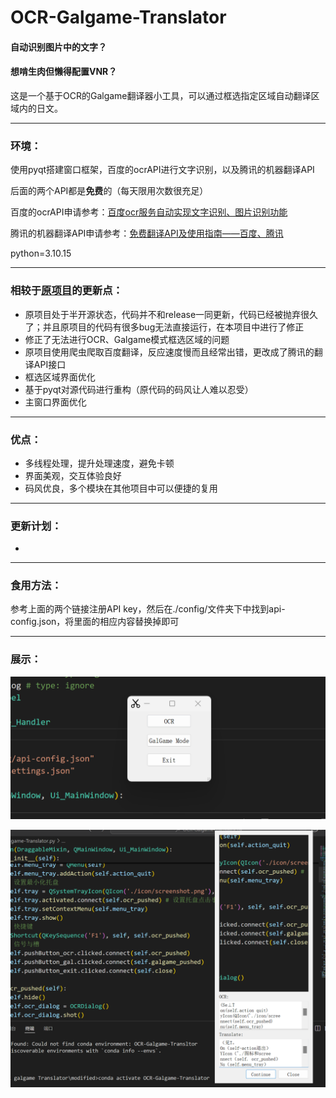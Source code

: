 # OCR-Galgame-Translator



#### 自动识别图片中的文字？

#### 想啃生肉但懒得配置VNR？

这是一个基于OCR的Galgame翻译器小工具，可以通过框选指定区域自动翻译区域内的日文。

---

### 环境：

使用pyqt搭建窗口框架，百度的ocrAPI进行文字识别，以及腾讯的机器翻译API

后面的两个API都是**免费**的（每天限用次数很充足）

百度的ocrAPI申请参考：[百度ocr服务自动实现文字识别、图片识别功能](https://blog.csdn.net/unbuntu_luo/article/details/143216199) 

腾讯的机器翻译API申请参考：[免费翻译API及使用指南——百度、腾讯](https://blog.csdn.net/xiaoxian666/article/details/139954647)

python=3.10.15

---

### 相较于[原项目](https://github.com/jizhihaoSAMA/OCR-GALGAME-SystemTray)的更新点：

- 原项目处于半开源状态，代码并不和release一同更新，代码已经被抛弃很久了；并且原项目的代码有很多bug无法直接运行，在本项目中进行了修正
- 修正了无法进行OCR、Galgame模式框选区域的问题
- 原项目使用爬虫爬取百度翻译，反应速度慢而且经常出错，更改成了腾讯的翻译API接口
- 框选区域界面优化
- 基于pyqt对源代码进行重构（原代码的码风让人难以忍受）
- 主窗口界面优化

---

### 优点：

- 多线程处理，提升处理速度，避免卡顿
- 界面美观，交互体验良好
- 码风优良，多个模块在其他项目中可以便捷的复用

---

### 更新计划：

- 

---

### 食用方法：

参考上面的两个链接注册API key，然后在./config/文件夹下中找到api-config.json，将里面的相应内容替换掉即可

---

### 展示：

![](https://github.com/Bonjir/OCR-Galgame-Translator/blob/main/display/mainwindow.png)

![](https://github.com/Bonjir/OCR-Galgame-Translator/blob/main/display/ocrdialog.png)
